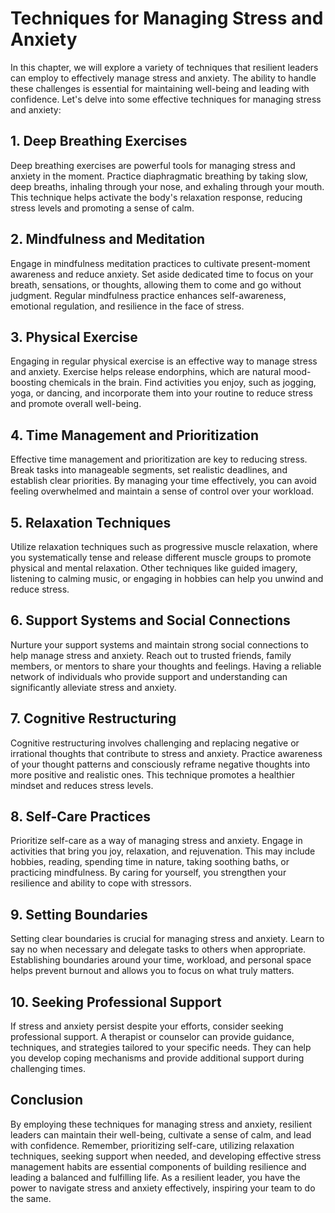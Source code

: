 Techniques for Managing Stress and Anxiety
=====================================================

In this chapter, we will explore a variety of techniques that resilient leaders can employ to effectively manage stress and anxiety. The ability to handle these challenges is essential for maintaining well-being and leading with confidence. Let's delve into some effective techniques for managing stress and anxiety:

1\. Deep Breathing Exercises
---------------------------

Deep breathing exercises are powerful tools for managing stress and anxiety in the moment. Practice diaphragmatic breathing by taking slow, deep breaths, inhaling through your nose, and exhaling through your mouth. This technique helps activate the body's relaxation response, reducing stress levels and promoting a sense of calm.

2\. Mindfulness and Meditation
-----------------------------

Engage in mindfulness meditation practices to cultivate present-moment awareness and reduce anxiety. Set aside dedicated time to focus on your breath, sensations, or thoughts, allowing them to come and go without judgment. Regular mindfulness practice enhances self-awareness, emotional regulation, and resilience in the face of stress.

3\. Physical Exercise
--------------------

Engaging in regular physical exercise is an effective way to manage stress and anxiety. Exercise helps release endorphins, which are natural mood-boosting chemicals in the brain. Find activities you enjoy, such as jogging, yoga, or dancing, and incorporate them into your routine to reduce stress and promote overall well-being.

4\. Time Management and Prioritization
-------------------------------------

Effective time management and prioritization are key to reducing stress. Break tasks into manageable segments, set realistic deadlines, and establish clear priorities. By managing your time effectively, you can avoid feeling overwhelmed and maintain a sense of control over your workload.

5\. Relaxation Techniques
------------------------

Utilize relaxation techniques such as progressive muscle relaxation, where you systematically tense and release different muscle groups to promote physical and mental relaxation. Other techniques like guided imagery, listening to calming music, or engaging in hobbies can help you unwind and reduce stress.

6\. Support Systems and Social Connections
-----------------------------------------

Nurture your support systems and maintain strong social connections to help manage stress and anxiety. Reach out to trusted friends, family members, or mentors to share your thoughts and feelings. Having a reliable network of individuals who provide support and understanding can significantly alleviate stress and anxiety.

7\. Cognitive Restructuring
--------------------------

Cognitive restructuring involves challenging and replacing negative or irrational thoughts that contribute to stress and anxiety. Practice awareness of your thought patterns and consciously reframe negative thoughts into more positive and realistic ones. This technique promotes a healthier mindset and reduces stress levels.

8\. Self-Care Practices
----------------------

Prioritize self-care as a way of managing stress and anxiety. Engage in activities that bring you joy, relaxation, and rejuvenation. This may include hobbies, reading, spending time in nature, taking soothing baths, or practicing mindfulness. By caring for yourself, you strengthen your resilience and ability to cope with stressors.

9\. Setting Boundaries
---------------------

Setting clear boundaries is crucial for managing stress and anxiety. Learn to say no when necessary and delegate tasks to others when appropriate. Establishing boundaries around your time, workload, and personal space helps prevent burnout and allows you to focus on what truly matters.

10\. Seeking Professional Support
--------------------------------

If stress and anxiety persist despite your efforts, consider seeking professional support. A therapist or counselor can provide guidance, techniques, and strategies tailored to your specific needs. They can help you develop coping mechanisms and provide additional support during challenging times.

Conclusion
----------

By employing these techniques for managing stress and anxiety, resilient leaders can maintain their well-being, cultivate a sense of calm, and lead with confidence. Remember, prioritizing self-care, utilizing relaxation techniques, seeking support when needed, and developing effective stress management habits are essential components of building resilience and leading a balanced and fulfilling life. As a resilient leader, you have the power to navigate stress and anxiety effectively, inspiring your team to do the same.
